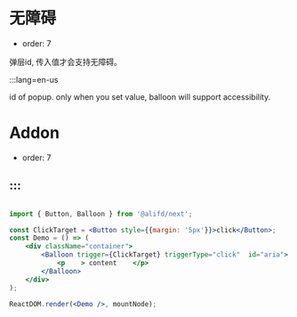 # 无障碍

- order: 7

弹层id, 传入值才会支持无障碍。
 
:::lang=en-us

id of popup. only when you set value, balloon will support accessibility. 

# Addon

- order: 7

:::
---

````jsx

import { Button, Balloon } from '@alifd/next';

const ClickTarget = <Button style={{margin: '5px'}}>click</Button>;
const Demo = () => (
    <div className="container">
        <Balloon trigger={ClickTarget} triggerType="click"  id="aria">
            <p    > content    </p>
        </Balloon>
    </div>
);

ReactDOM.render(<Demo />, mountNode);
````
